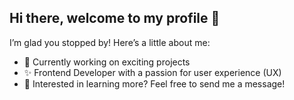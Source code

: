 ## Hi there, welcome to my profile 👋

I’m glad you stopped by! Here’s a little about me:

- 🔭 Currently working on exciting projects
- ✨ Frontend Developer with a passion for user experience (UX)
- 💬 Interested in learning more? Feel free to send me a message!
